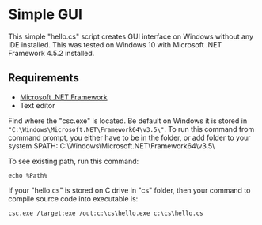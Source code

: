 # Simple GUI
This simple "hello.cs" script creates GUI interface on Windows without any IDE installed.  This was tested on Windows 10 with Microsoft .NET Framework 4.5.2 installed.

## Requirements
* [Microsoft .NET Framework](https://www.microsoft.com/net/download/framework)
* Text editor


Find where the "csc.exe" is located.  Be default on Windows it is stored in `"C:\Windows\Microsoft.NET\Framework64\v3.5\"`.  To run this command from command prompt, you either have to be in the folder, or add folder to your system $PATH:
C:\Windows\Microsoft.NET\Framework64\v3.5\

To see existing path, run this command:
```
echo %Path%
```

If your "hello.cs" is stored on C drive in "cs" folder, then your command to compile source code into executable is:
```
csc.exe /target:exe /out:c:\cs\hello.exe c:\cs\hello.cs
```

